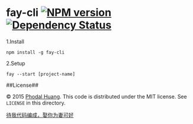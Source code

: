 # fay-cli [![NPM version][npm-image]][npm-url] [![Dependency Status][daviddm-image]][daviddm-url]

[npm-image]: https://badge.fury.io/js/fay-cli.svg
[npm-url]: https://npmjs.org/package/fay-cli
[daviddm-image]: https://david-dm.org/phodal/fay-cli.svg?theme=shields.io
[daviddm-url]: https://david-dm.org/phodal/fay-cli

1.Install

    npm install -g fay-cli
    
2.Setup
    
    fay --start [project-name]
    
##License##

© 2015 [Phodal Huang](http://www.phodal.com). This code is distributed under the MIT license. See `LICENSE` in this directory.

[待我代码编成，娶你为妻可好](http://www.xuntayizhan.com/person/ji-ke-ai-qing-zhi-er-shi-dai-wo-dai-ma-bian-cheng-qu-ni-wei-qi-ke-hao-wan/)
    
